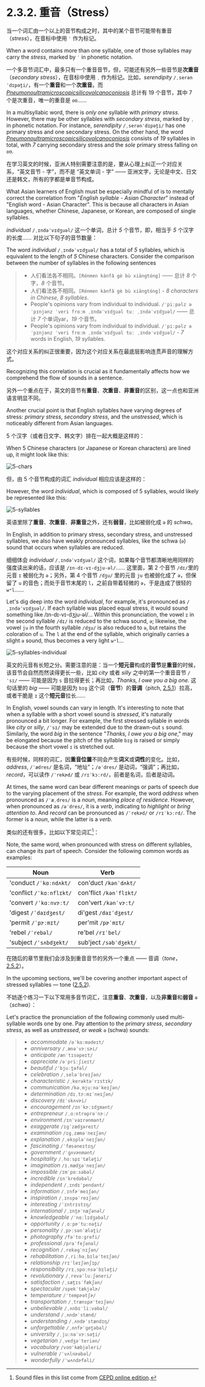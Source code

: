 # 2.3.2. 重音（Stress）

当一个词汇由一个以上的音节构成之时，其中的某个音节可能带有重音（*stress*），在音标中使用 `ˈ` 作为标记。

When a word contains more than one syllable, one of those syllables may carry the *stress*, marked by `ˈ` in phonetic notation.

一个多音节词汇中，最多只有一个重音音节，但，可能还有另外一些音节是**次重音**（*secondary stress*），在音标中使用 `ˌ` 作为标记。比如，*serendipity* `/ˌserənˈdɪpət̬i/`<span class="speak-word-inline" data-audio-us-male="/audios/us/serendipity-us-male.mp3" data-audio-us-female="/audios/us/serendipity-us-female.mp3"></span>，有一个**重音**和一个**次重音**。而 *[Pneumonoultramicroscopicsilicovolcanoconiosis](https://en.wikipedia.org/wiki/Pneumonoultramicroscopicsilicovolcanoconiosis)* 总计有 19 个音节，其中 7 个是次重音，唯一的重音是 `oʊ`……

In a multisyllabic word, there is *only one* syllable with *primary stress*. However, there may be other syllables with *secondary stress*, marked by `ˌ` in phonetic notation. For instance, *serendipity* `/ˌserənˈdɪpət̬i/`<span class="speak-word-inline" data-audio-us-male="/audios/us/serendipity-us-male.mp3" data-audio-us-female="/audios/us/serendipity-us-female.mp3"></span> has one primary stress and one secondary stress. On the other hand, the word *[Pneumonoultramicroscopicsilicovolcanoconiosis](https://en.wikipedia.org/wiki/Pneumonoultramicroscopicsilicovolcanoconiosis)* consists of *19* syllables in total, with *7* carrying secondary stress and the *sole* primary stress falling on `oʊ`.

在学习英文的时候，亚洲人特别需要注意的是，要从心理上纠正一个对应关系，“英文音节 - 字”，而不是 “英文单词 - 字” —— 亚洲文字，无论是中文、日文还是韩文，所有的字都是单音节构成。

What Asian learners of English must be especially mindful of is to mentally correct the correlation from "*English syllable - Asian Character*" instead of "English word - Asian Character". This is because all characters in Asian languages, whether Chinese, Japanese, or Korean, are composed of single syllables.

*individual* `/ˌɪndəˈvɪdʒuəl/`<span class="speak-word-inline" data-audio-us-male="/audios/us/individual-us-male.mp3" data-audio-us-female="/audios/us/individual-us-female.mp3"></span> 这一个单词，总计 *5* 个音节，即，相当于 *5* 个汉字的长度…… 对比以下句子的音节数量：

The word *individual* `/ˌɪndəˈvɪdʒuəl/`<span class="speak-word-inline" data-audio-us-male="/audios/us/individual-us-male.mp3" data-audio-us-female="/audios/us/individual-us-female.mp3"></span> has a total of *5* syllables, which is equivalent to the length of *5* Chinese characters. Consider the comparison between the number of syllables in the following sentences

> * 人们看法各不相同。`[Rénmen kànfǎ gè bù xiāngtóng]` —— 总计 *8* 个字，*8* 个音节。
> * 人们看法各不相同。`[Rénmen kànfǎ gè bù xiāngtóng]` - *8 characters in Chinese, 8 syllables*.
> * People's opinions vary from individual to individual. `/ˈpiːpəlz əˈpɪnjənz ˈveri frɑːm ˌɪndəˈvɪdʒuəl tuː ˌɪndəˈvɪdʒuəl/` —— 总计 *7* 个单词yar，*19* 个音节。
> * People's opinions vary from individual to individual. `/ˈpiːpəlz əˈpɪnjənz ˈveri frɑːm ˌɪndəˈvɪdʒuəl tuː ˌɪndəˈvɪdʒuəl/` - *7* words in English, *19* syllables.

这个对应关系的纠正很重要，因为这个对应关系在最底层影响连贯声音的理解方式。

Recognizing this correlation is crucial as it fundamentally affects how we comprehend the flow of sounds in a sentence.

另外一个重点在于，英文的音节有**重音**、**次重音**、**非重音**的区别，这一点也和亚洲语言明显不同。

Another crucial point is that English syllables have varying degrees of stress: *primary stress*, *secondary stress*, and the *unstressed*, which is noticeably different from Asian languages.

5 个汉字（或者日文字、韩文字）排在一起大概是这样的：

When 5 Chinese characters (or Japanese or Korean characters) are lined up, it might look like this:

![5-chars](/images/5-chars.svg)

但，由 5 个音节构成的词汇 *individual* 相应应该是这样的：

However, the word *individual*, which is composed of 5 syllables, would likely be represented like this:

![5-syllables](/images/5-syllables.svg)

英语里除了**重音**、**次重音**、**非重音**之外，还有**弱音**，比如被弱化成 `ə` 的 *schwa*。

In English, in addition to primary stress, secondary stress, and unstressed syllables, we also have weakly pronounced syllables, like the schwa (`ə`) sound that occurs when syllables are reduced.

细细体会 *individual* `/ˌɪndəˈvɪdʒuəl/`<span class="speak-word-inline" data-audio-us-male="/audios/us/individual-us-male.mp3" data-audio-us-female="/audios/us/individual-us-female.mp3"></span> 这个词，如果每个音节都清晰地用同样的强度读出来的话，应该是 `/ɪn-dɪ-vɪ-dʒju-əl/`…… 这里面，第 2 个音节 `/dɪ/`里的元音 `ɪ` 被弱化为 `ə`；另外，第 4 个音节 `/dʒu/` 里的元音 `ju` 也被弱化成了 `ə`，但保留了 `u` 的音色；而处于音节末尾的 `l`，之前自带着轻微的 `ə`，于是连成了很轻的 `wᵊl`……

Let's dig deep into the word *individual*, for example, it's pronounced as `/ˌɪndəˈvɪdʒuəl/`<span class="speak-word-inline" data-audio-us-male="/audios/us/individual-us-male.mp3" data-audio-us-female="/audios/us/individual-us-female.mp3"></span>. If each syllable was placed equal stress, it would sound something like /ɪn-dɪ-vɪ-dʒju-əl/... Within this pronunciation, the vowel `ɪ` in the second syllable `/dɪ/` is reduced to the schwa sound, `ə`; likewise, the vowel `ju` in the fourth syllable `/dʒu/` is also reduced to `ə`, but retains the coloration of `u`. The `l` at the end of the syllable, which originally carries a slight `ə` sound, thus becomes a very light `wᵊl`...

![5-syllables-individual](/images/5-syllables-individual.svg)

英文的元音有长短之分。需要注意的是：当一个**短元音**构成的**音节**是**重音**的时候，该音节会自然而然读得更长一些，比如 *city* 或者 *silly* 之中的第一个重音音节 `/ˈsɪ/` —— 可能是因为 `s` 音拉得更长；再比如，*Thanks, I owe you a big one.* 这句话里的 *big* —— 可能是因为 `bɪg` 这个词（**音节**）的**音调**（pitch, [2.5.1](2.5.1-pitch)）拉高，或者干脆是 `ɪ` 这个**短元音**拉长……

In English, vowel sounds can vary in length. It's interesting to note that when a syllable with a short vowel sound is *stressed*, it's naturally pronounced a bit longer. For example, the first stressed syllable in words like *city* or *silly*, `/ˈsɪ/` may be extended due to the drawn-out `s` sound. Similarly, the word *big* in the sentence "*Thanks, I owe you a big one*," may be elongated because the pitch of the syllable `bɪg` is raised or simply because the short vowel `ɪ` is stretched out.

有些时候，同样的词汇，因**重音位置**不同会产生**词义**或**词性**的变化。比如，*address*, `/ˈædres/`<span class="speak-word-inline" data-audio-us-female="/audios/us/address-noun.mp3"></span> 是名词，“地址”；`/əˈdres/`<span class="speak-word-inline" data-audio-us-male="/audios/us/address-verb.mp3"></span> 是动词，“强调”；再比如，*record*，可以读作 `/ˈrekɚd/`<span class="speak-word-inline" data-audio-us-female="/audios/us/record-noun.mp3"></span> 或 `/rɪˈkɔːrd/`<span class="speak-word-inline" data-audio-us-female="/audios/us/record-verb.mp3"></span>，前者是名词，后者是动词。

At times, the same word can bear different meanings or parts of speech due to the varying placement of the *stress*. For example, the word *address* when pronounced as `/ˈæˌdres/`<span class="speak-word-inline" data-audio-us-female="/audios/us/address-noun.mp3"></span> is a *noun*, meaning *place of residence*. However, when pronounced as `/əˈdres/`<span class="speak-word-inline" data-audio-us-male="/audios/us/address-verb.mp3"></span>, it is a *verb*, indicating to *highlight* or *bring attention to*. And *record* can be pronounced as `/ˈrekɚd/`<span class="speak-word-inline" data-audio-us-female="/audios/us/record-noun.mp3"></span> or `/rɪˈkɔːrd/`<span class="speak-word-inline" data-audio-us-female="/audios/us/record-verb.mp3"></span>. The former is a *noun*, while the latter is a *verb*.

类似的还有很多，比如以下常见词汇[^1]：

Note, the same word, when pronounced with stress on different syllables, can change its part of speech. Consider the following common words as examples:

| Noun                                                                                                              | Verb                                                                                                             |
| ----------------------------------------------------------------------------------------------------------------- | ---------------------------------------------------------------------------------------------------------------- |
| 'conduct `/ˈkɑːndʌkt/`   <span class="speak-word-inline" data-audio-us-male="/audios/us/conduct-noun.mp3"></span> | con'duct `/kənˈdʌkt/`<span class="speak-word-inline" data-audio-us-male="/audios/us/conduct-verb.mp3"></span>    |
| 'conflict `/ˈkɑːnflɪkt/`<span class="speak-word-inline" data-audio-us-male="/audios/us/conflict-noun.mp3"></span> | con'flict `/kənˈflɪkt/`<span class="speak-word-inline" data-audio-us-male="/audios/us/conflict-verb.mp3"></span> |
| 'convert `/ˈkɑːnvɝːt/`<span class="speak-word-inline" data-audio-us-male="/audios/us/convert-noun.mp3"></span>    | con'vert `/kənˈvɝːt/`<span class="speak-word-inline" data-audio-us-male="/audios/us/convert-verb.mp3"></span>    |
| 'digest `/ˈdaɪdʒest/`<span class="speak-word-inline" data-audio-us-male="/audios/us/digest-noun.mp3"></span>      | di'gest `/daɪˈdʒest/`<span class="speak-word-inline" data-audio-us-male="/audios/us/digest-verb.mp3"></span>     |
| 'permit `/ˈpɝːmɪt/`<span class="speak-word-inline" data-audio-us-female="/audios/us/permit-noun.mp3"></span>      | per'mit `/pɚˈmɪt/`<span class="speak-word-inline" data-audio-us-female="/audios/us/permit-verb.mp3"></span>      |
| 'rebel `/ˈrebəl/`<span class="speak-word-inline" data-audio-us-female="/audios/us/rebel-noun.mp3"></span>         | re'bel `/rɪˈbel/`<span class="speak-word-inline" data-audio-us-female="/audios/us/rebel-verb.mp3"></span>        |
| 'subject `/ˈsʌbdʒekt/`<span class="speak-word-inline" data-audio-us-male="/audios/us/subject-noun.mp3"></span>    | sub'ject `/səbˈdʒekt/`<span class="speak-word-inline" data-audio-us-female="/audios/us/subject-verb.mp3"></span> |

在随后的章节里我们会涉及到重音音节的另外一个重点 —— 音调（*tone*，[2.5.2](2.5.2-tone)）。

In the upcoming sections, we'll be covering another important aspect of stressed syllables — tone ([2.5.2](2.5.2-tone)).

不妨逐个练习一下以下常用多音节词汇，注意**重音**、**次重音**，以及**非重音**和**弱音** `ə`（*schwa*）：

Let's practice the pronunciation of the following commonly used multi-syllable words one by one. Pay attention to the *primary stress*, *secondary stress*, as well as *unstressed*, or *weak* `ə` (schwa) sounds:

> * *accommodate* `/əˈkɑːmədeɪt/`<span class="speak-word-inline" data-audio-us-male="/audios/us/accommodate-us-male.mp3" data-audio-us-female="/audios/us/accommodate-us-female.mp3"></span>
> * *anniversary* `/ˌænəˈvɝːsɚi/`<span class="speak-word-inline" data-audio-us-male="/audios/us/anniversary-us-male.mp3" data-audio-us-female="/audios/us/anniversary-us-female.mp3"></span>
> * *anticipate* `/ænˈtɪsəpeɪt/`<span class="speak-word-inline" data-audio-us-male="/audios/us/anticipate-us-male.mp3" data-audio-us-female="/audios/us/anticipate-us-female.mp3"></span>
> * *appreciate* `/əˈpriːʃieɪt/`<span class="speak-word-inline" data-audio-us-male="/audios/us/appreciate-us-male.mp3" data-audio-us-female="/audios/us/appreciate-us-female.mp3"></span>
> * *beautiful* `/ˈbjuːt̬əfəl/`<span class="speak-word-inline" data-audio-us-male="/audios/us/beautiful-us-male.mp3" data-audio-us-female="/audios/us/beautiful-us-female.mp3"></span>
> * *celebration* `/ˌseləˈbreɪʃən/`<span class="speak-word-inline" data-audio-us-male="/audios/us/celebration-us-male.mp3" data-audio-us-female="/audios/us/celebration-us-female.mp3"></span>
> * *characteristic* `/ˌkerəktəˈrɪstɪk/`<span class="speak-word-inline" data-audio-us-male="/audios/us/characteristic-us-male.mp3" data-audio-us-female="/audios/us/characteristic-us-female.mp3"></span>
> * *communication* `/kəˌmjuːnəˈkeɪʃən/`<span class="speak-word-inline" data-audio-us-male="/audios/us/communication-us-male.mp3" data-audio-us-female="/audios/us/communication-us-female.mp3"></span>
> * *determination* `/dɪˌtɝːmɪˈneɪʃən/`<span class="speak-word-inline" data-audio-us-male="/audios/us/determination-us-male.mp3" data-audio-us-female="/audios/us/determination-us-female.mp3"></span>
> * *discovery* `/dɪˈskʌvɚi/`<span class="speak-word-inline" data-audio-us-male="/audios/us/discovery-us-male.mp3" data-audio-us-female="/audios/us/discovery-us-female.mp3"></span>
> * *encouragement* `/ɪnˈkɝːɪdʒmənt/`<span class="speak-word-inline" data-audio-us-male="/audios/us/encouragement-us-male.mp3" data-audio-us-female="/audios/us/encouragement-us-female.mp3"></span>
> * *entrepreneur* `/ˌɑːntrəprəˈnɝː/`<span class="speak-word-inline" data-audio-us-male="/audios/us/entrepreneur-us-male.mp3" data-audio-us-female="/audios/us/entrepreneur-us-female.mp3"></span>
> * *environment* `/ɪnˈvaɪrənmənt/`<span class="speak-word-inline" data-audio-us-male="/audios/us/environment-us-male.mp3" data-audio-us-female="/audios/us/environment-us-female.mp3"></span>
> * *exaggerate* `/ɪɡˈzædʒəreɪt/`<span class="speak-word-inline" data-audio-us-male="/audios/us/exaggerate-us-male.mp3" data-audio-us-female="/audios/us/exaggerate-us-female.mp3"></span>
> * *examination* `/ɪɡˌzæməˈneɪʃən/`<span class="speak-word-inline" data-audio-us-male="/audios/us/examination-us-male.mp3" data-audio-us-female="/audios/us/examination-us-female.mp3"></span>
> * *explanation* `/ˌekspləˈneɪʃən/`<span class="speak-word-inline" data-audio-us-male="/audios/us/explanation-us-male.mp3" data-audio-us-female="/audios/us/explanation-us-female.mp3"></span>
> * *fascinating* `/ˈfæsəneɪtɪŋ/`<span class="speak-word-inline" data-audio-us-male="/audios/us/fascinating-us-male.mp3" data-audio-us-female="/audios/us/fascinating-us-female.mp3"></span>
> * *government* `/ˈɡʌvɚnmənt/`<span class="speak-word-inline" data-audio-us-male="/audios/us/government-us-male.mp3" data-audio-us-female="/audios/us/government-us-female.mp3"></span>
> * *hospitality* `/ˌhɑːspɪˈtælət̬i/`<span class="speak-word-inline" data-audio-us-male="/audios/us/hospitality-us-male.mp3" data-audio-us-female="/audios/us/hospitality-us-female.mp3"></span>
> * *imagination* `/ɪˌmædʒəˈneɪʃən/`<span class="speak-word-inline" data-audio-us-male="/audios/us/imagination-us-male.mp3" data-audio-us-female="/audios/us/imagination-us-female.mp3"></span>
> * *impossible* `/ɪmˈpɑːsəbəl/`<span class="speak-word-inline" data-audio-us-male="/audios/us/impossible-us-male.mp3" data-audio-us-female="/audios/us/impossible-us-female.mp3"></span>
> * *incredible* `/ɪnˈkredəbəl/`<span class="speak-word-inline" data-audio-us-male="/audios/us/incredible-us-male.mp3" data-audio-us-female="/audios/us/incredible-us-female.mp3"></span>
> * *independent* `/ˌɪndɪˈpendənt/`<span class="speak-word-inline" data-audio-us-male="/audios/us/independent-us-male.mp3" data-audio-us-female="/audios/us/independent-us-female.mp3"></span>
> * *information* `/ˌɪnfɚˈmeɪʃən/`<span class="speak-word-inline" data-audio-us-male="/audios/us/information-us-male.mp3" data-audio-us-female="/audios/us/information-us-female.mp3"></span>
> * *inspiration* `/ˌɪnspəˈreɪʃən/`<span class="speak-word-inline" data-audio-us-male="/audios/us/inspiration-us-male.mp3" data-audio-us-female="/audios/us/inspiration-us-female.mp3"></span>
> * *interesting* `/ˈɪntrɪstɪŋ/`<span class="speak-word-inline" data-audio-us-male="/audios/us/interesting-us-male.mp3" data-audio-us-female="/audios/us/interesting-us-female.mp3"></span>
> * *international* `/ˌɪnt̬ɚˈnæʃənəl/`<span class="speak-word-inline" data-audio-us-male="/audios/us/international-us-male.mp3" data-audio-us-female="/audios/us/international-us-female.mp3"></span>
> * *knowledgeable* `/ˈnɑːlɪdʒəbəl/`<span class="speak-word-inline" data-audio-us-male="/audios/us/knowledgeable-us-male.mp3" data-audio-us-female="/audios/us/knowledgeable-us-female.mp3"></span>
> * *opportunity* `/ˌɑːpɚˈtuːnət̬i/`<span class="speak-word-inline" data-audio-us-male="/audios/us/opportunity-us-male.mp3" data-audio-us-female="/audios/us/opportunity-us-female.mp3"></span>
> * *personality* `/ˌpɝːsənˈælət̬i/`<span class="speak-word-inline" data-audio-us-male="/audios/us/personality-us-male.mp3" data-audio-us-female="/audios/us/personality-us-female.mp3"></span>
> * *photography* `/fəˈtɑːɡrəfi/`<span class="speak-word-inline" data-audio-us-male="/audios/us/photography-us-male.mp3" data-audio-us-female="/audios/us/photography-us-female.mp3"></span>
> * *professional* `/prəˈfeʃənəl/`<span class="speak-word-inline" data-audio-us-male="/audios/us/professional-us-male.mp3" data-audio-us-female="/audios/us/professional-us-female.mp3"></span>
> * *recognition* `/ˌrekəɡˈnɪʃən/`<span class="speak-word-inline" data-audio-us-male="/audios/us/recognition-us-male.mp3" data-audio-us-female="/audios/us/recognition-us-female.mp3"></span>
> * *rehabilitation* `/ˌriːhəˌbɪləˈteɪʃən/`<span class="speak-word-inline" data-audio-us-male="/audios/us/rehabilitation-us-male.mp3" data-audio-us-female="/audios/us/rehabilitation-us-female.mp3"></span>
> * *relationship* `/rɪˈleɪʃənʃɪp/`<span class="speak-word-inline" data-audio-us-male="/audios/us/relationship-us-male.mp3" data-audio-us-female="/audios/us/relationship-us-female.mp3"></span>
> * *responsibility* `/rɪˌspɑːnsəˈbɪlət̬i/`<span class="speak-word-inline" data-audio-us-male="/audios/us/responsibility-us-male.mp3" data-audio-us-female="/audios/us/responsibility-us-female.mp3"></span>
> * *revolutionary* `/ˌrevəˈluːʃəneri/`<span class="speak-word-inline" data-audio-us-male="/audios/us/revolutionary-us-male.mp3" data-audio-us-female="/audios/us/revolutionary-us-female.mp3"></span>
> * *satisfaction* `/ˌsæt̬ɪsˈfækʃən/`<span class="speak-word-inline" data-audio-us-male="/audios/us/satisfaction-us-male.mp3" data-audio-us-female="/audios/us/satisfaction-us-female.mp3"></span>
> * *spectacular* `/spekˈtækjəlɚ/`<span class="speak-word-inline" data-audio-us-male="/audios/us/spectacular-us-male.mp3" data-audio-us-female="/audios/us/spectacular-us-female.mp3"></span>
> * *temperature* `/ˈtempɚətʃɚ/`<span class="speak-word-inline" data-audio-us-male="/audios/us/temperature-us-male.mp3" data-audio-us-female="/audios/us/temperature-us-female.mp3"></span>
> * *transportation* `/ˌtrænspɚˈteɪʃən/`<span class="speak-word-inline" data-audio-us-male="/audios/us/transportation-us-male.mp3" data-audio-us-female="/audios/us/transportation-us-female.mp3"></span>
> * *unbelievable* `/ˌʌnbɪˈliːvəbəl/`<span class="speak-word-inline" data-audio-us-male="/audios/us/unbelievable-us-male.mp3" data-audio-us-female="/audios/us/unbelievable-us-female.mp3"></span>
> * *understand* `/ˌʌndɚˈstænd/`<span class="speak-word-inline" data-audio-us-male="/audios/us/understand-us-male.mp3" data-audio-us-female="/audios/us/understand-us-female.mp3"></span>
> * *understanding* `/ˌʌndɚˈstændɪŋ/`<span class="speak-word-inline" data-audio-us-male="/audios/us/understanding-us-male.mp3" data-audio-us-female="/audios/us/understanding-us-female.mp3"></span>
> * *unforgettable* `/ˌʌnfɚˈɡet̬əbəl/`<span class="speak-word-inline" data-audio-us-male="/audios/us/unforgettable-us-male.mp3" data-audio-us-female="/audios/us/unforgettable-us-female.mp3"></span>
> * *university* `/ˌjuːnəˈvɝːsət̬i/`<span class="speak-word-inline" data-audio-us-male="/audios/us/university-us-male.mp3" data-audio-us-female="/audios/us/university-us-female.mp3"></span>
> * *vegetarian* `/ˌvedʒəˈteriən/`<span class="speak-word-inline" data-audio-us-male="/audios/us/vegetarian-us-male.mp3" data-audio-us-female="/audios/us/vegetarian-us-female.mp3"></span>
> * *vocabulary* `/voʊˈkæbjəleri/`<span class="speak-word-inline" data-audio-us-male="/audios/us/vocabulary-us-male.mp3" data-audio-us-female="/audios/us/vocabulary-us-female.mp3"></span>
> * *vulnerable* `/ˈvʌlnɚəbəl/`<span class="speak-word-inline" data-audio-us-male="/audios/us/vulnerable-us-male.mp3" data-audio-us-female="/audios/us/vulnerable-us-female.mp3"></span>
> * *wonderfully* `/ˈwʌndɚfəli/`<span class="speak-word-inline" data-audio-us-male="/audios/us/wonderfully-us-male.mp3" data-audio-us-female="/audios/us/wonderfully-us-female.mp3"></span>

[^1]: Sound files in this list come from [CEPD online edition](https://dictionary.cambridge.org/pronunciation/).